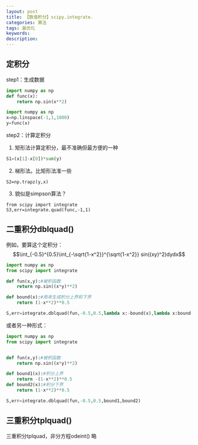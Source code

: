 ```yaml
---
layout: post
title: 【数值积分】scipy.integrate.
categories: 算法
tags: 最优化
keywords:
description:
---
```


## 定积分
step1：生成数据  
```py
import numpy as np
def func(x):
    return np.sin(x**2)

import numpy as np
x=np.linspace(-1,1,1000)
y=func(x)
```

step2：计算定积分    
1. 矩形法计算定积分，最不准确但最方便的一种  
```py
S1=(x[1]-x[0])*sum(y)
```

2. 梯形法。比矩形法准一些    
```
S2=np.trapz(y,x)
```
3. 貌似是simpson算法？  
```
from scipy import integrate
S3,err=integrate.quad(func,-1,1)
```

## 二重积分dblquad()
例如，要算这个定积分：  
$$\int_{-0.5}^{0.5}\int_{-\sqrt{1-x^2}}^{\sqrt{1-x^2}} sin((xy)^2)dydx$$  

```py
import numpy as np
from scipy import integrate

def fun(x,y):#被积函数
    return np.sin((x*y)**2)

def bound(x):#用来生成积分上界和下界
    return (1-x**2)**0.5

S,err=integrate.dblquad(fun,-0.5,0.5,lambda x:-bound(x),lambda x:bound(x))
```

或者另一种形式：

```py
import numpy as np
from scipy import integrate


def fun(x,y):#被积函数
    return np.sin((x*y)**2)

def bound1(x):#积分上界
    return -(1-x**2)**0.5
def bound2(x):#积分下界
    return (1-x**2)**0.5

S,err=integrate.dblquad(fun,-0.5,0.5,bound1,bound2)
```

## 三重积分tplquad()

三重积分tplquad，非分方程odeint()  略  

